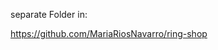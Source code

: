 separate Folder in:

<a href="https://github.com/MariaRiosNavarro/ring-shop" target="_blank"> https://github.com/MariaRiosNavarro/ring-shop </a>

